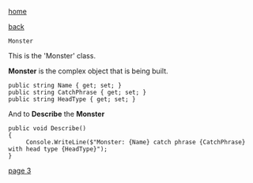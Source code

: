 [home](./page01.md)

[back](./page01.md)

```
Monster
```

This is the 'Monster' class.

**Monster** is the complex object that is being built.

```
public string Name { get; set; }
public string CatchPhrase { get; set; }
public string HeadType { get; set; }
```
And to **Describe** the **Monster**
```        
public void Describe()
{
     Console.WriteLine($"Monster: {Name} catch phrase {CatchPhrase} with head type {HeadType}");
}
```


[page 3](./page03.md)
